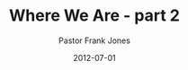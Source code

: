 ---
lunr: "true"
title: "Where We Are - part 2"
author: "Pastor Frank Jones"
postDate: "07-01-2012"
date: 2012-07-01
category: "sermons"
slug: "2012/07/07012012FFC"
icon: microphone
audioLink: "07012012FFC"
tags: [where we are]
mp3: "07012012FFC/07012012.mp3"
ogg: "07012012FFC/07012012.ogg"
linkurl: "https://archive.org/download/07012012FFC/07012012FFC_files.xml"
ipath: "https://archive.org/download/07012012FFC/07012012.mp3"
layout: sermon.html
---